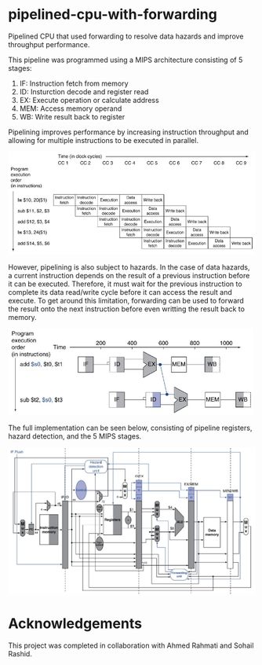 # pipelined-cpu-with-forwarding
Pipelined CPU that used forwarding to resolve data hazards and improve throughput performance. 

This pipeline was programmed using a MIPS architecture consisting of 5 stages:
1. IF: Instruction fetch from memory
2. ID: Insturction decode and register read
3. EX: Execute operation or calculate address
4. MEM: Access memory operand
5. WB: Write result back to register

Pipelining improves performance by increasing instruction throughput and allowing for multiple instructions to be executed in parallel.

<img width="600" alt="pipelining example" src="https://github.com/iancabral/pipelined-cpu-with-forwarding/blob/master/images/pipelining.JPG">

However, pipelining is also subject to hazards. In the case of data hazards, a current instruction depends on the result of a previous instruction before it can be executed. Therefore, it must wait for the previous instruction to complete its data read/write cycle before it can access the result and execute. To get around this limitation, forwarding can be used to forward the result onto the next instruction before even writting the result back to memory.

<img width="500" alt="hazards" src="https://github.com/iancabral/pipelined-cpu-with-forwarding/blob/master/images/forwarding.JPG">

The full implementation can be seen below, consisting of pipeline registers, hazard detection, and the 5 MIPS stages.

<img width="800" alt="implementation" src="https://github.com/iancabral/pipelined-cpu-with-forwarding/blob/master/images/implementation.jpg">

# Acknowledgements
This project was completed in collaboration with Ahmed Rahmati and Sohail Rashid.